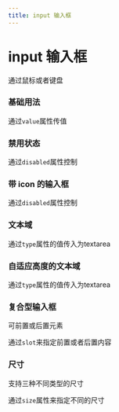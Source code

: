 ```yaml
---
title: input 输入框
---
```


# input 输入框

<p>通过鼠标或者键盘</p>

### 基础用法

<common-demoCode>
  <input-demo1 />
  <highlight-code slot="codeText" lang="vue">
		<template>
			<div>
        <g-input placeholder="请输入内容" :value="value"></g-input>
    	</div>
		</template>
		<script>
			export defalut {
				data() {
					return {
						value: ''
					}
				}
			}
		</script>
  </highlight-code>
	<div slot="desc">通过<code>value</code>属性传值</div>
</common-demoCode>

### 禁用状态

<common-demoCode>
  <input-demo2 />
  <highlight-code slot="codeText" lang="vue">
		<template>
			<div>
        <g-input placeholder="请输入内容" :value="value" disabled></g-input>
    	</div>
		</template>
		<script>
			export defalut {
				data() {
					return {
						value: ''
					}
				}
			}
		</script>
  </highlight-code>
	<div slot="desc">通过<code>disabled</code>属性控制</div>
</common-demoCode>

### 带 icon 的输入框

<common-demoCode>
  <input-demo3 />
  <highlight-code slot="codeText" lang="vue">
		<template>
			<div>
        <g-input placeholder="请输入内容" :value="value" disabled></g-input>
    	</div>
		</template>
		<script>
			export defalut {
				data() {
					return {
						value: ''
					}
				}
			}
		</script>
  </highlight-code>
	<div slot="desc">通过<code>disabled</code>属性控制</div>
</common-demoCode>

### 文本域

<common-demoCode>
  <input-demo4 />
  <highlight-code slot="codeText" lang="vue">
		<template>
			<div>
				<g-input
					placeholder="请输入内容"
					:value="value"
					:rows="3"
					type="textarea"
				></g-input>
			</div>
		</template>
		<script>
			export defalut {
				data() {
					return {
						value: ''
					}
				}
			}
		</script>
  </highlight-code>
	<div slot="desc">通过<code>type</code>属性的值传入为textarea</div>
</common-demoCode>

### 自适应高度的文本域

<common-demoCode>
  <input-demo7 />
  <highlight-code slot="codeText" lang="vue">
		<template>
			<div>
				<g-input
					placeholder="请输入内容"
					:value="value"
					:rows="3"
					type="textarea"
				></g-input>
			</div>
		</template>
		<script>
			export defalut {
				data() {
					return {
						value: ''
					}
				}
			}
		</script>
  </highlight-code>
	<div slot="desc">通过<code>type</code>属性的值传入为textarea</div>
</common-demoCode>

### 复合型输入框

<p>可前置或后置元素</p>

<common-demoCode>
  <input-demo5 />
  <highlight-code slot="codeText" lang="vue">
		<template>
			<div>
        <g-input
            placeholder="请输入内容"
            :value="value"
        >
            <template slot="append">
                <g-icon icon-name="search"></g-icon>
            </template>
        </g-input>
        <g-input
            placeholder="请输入内容"
            :value="value"
        >
            <template slot="prepend">
                https
            </template>
        </g-input>
    </div>
		</template>
		<script>
			export defalut {
				data() {
					return {
						value: ''
					}
				}
			}
		</script>
  </highlight-code>
	<div slot="desc">通过<code>slot</code>来指定前置或者后置内容</div>
</common-demoCode>

### 尺寸

<p>支持三种不同类型的尺寸</p>

<common-demoCode>
  <input-demo6 />
  <highlight-code slot="codeText" lang="vue">
		<template>
			<div>
        <g-input placeholder="请输入内容" :value="value" size="large"></g-input>
        <g-input placeholder="请输入内容" :value="value"></g-input>
        <g-input placeholder="请输入内容" :value="value" size="small"></g-input>
    </div>
		</template>
		<script>
			export defalut {
				data() {
					return {
						value: ''
					}
				}
			}
		</script>
  </highlight-code>
	<div slot="desc">通过<code>size</code>属性来指定不同的尺寸</div>
</common-demoCode>
